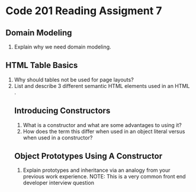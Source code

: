 # Code 201 Reading Assigment 7

## Domain Modeling

1. Explain why we need domain modeling.

## HTML Table Basics

1. Why should tables not be used for page layouts?
2. List and describe 3 different semantic HTML elements used in an HTML <table>.


## Introducing Constructors

1. What is a constructor and what are some advantages to using it?
2. How does the term this differ when used in an object literal versus when used in a constructor?

## Object Prototypes Using A Constructor

1. Explain prototypes and inheritance via an analogy from your previous work experience. NOTE: This is a very common front end developer interview question

